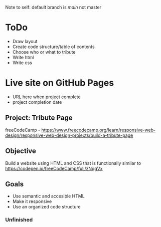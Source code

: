Note to self: default branch is *main* not master

# ToDo
 - Draw layout
 - Create code structure/table of contents
 - Choose who or what to tribute
 - Write html
 - Write css

# Live site on GitHub Pages
 - URL here when project complete
 - project completion date
 
## Project: Tribute Page
freeCodeCamp - https://www.freecodecamp.org/learn/responsive-web-design/responsive-web-design-projects/build-a-tribute-page

## Objective
Build a website using HTML and CSS that is functionally similar to https://codepen.io/freeCodeCamp/full/zNqgVx

## Goals
 - Use semantic and accesible HTML
 - Make it responsive
 - Use an organized code structure
 
### Unfinished
 
